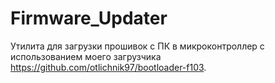 # Firmware_Updater
Утилита для загрузки прошивок с ПК в микроконтроллер с использованием моего загрузчика https://github.com/otlichnik97/bootloader-f103.
